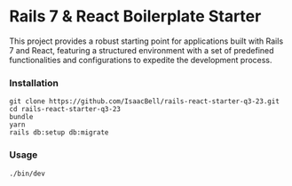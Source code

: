# Rails 7 & React Boilerplate Starter

This project provides a robust starting point for applications built with Rails 7 and React, featuring a structured environment with a set of predefined functionalities and configurations to expedite the development process.

### Installation

```shell
git clone https://github.com/IsaacBell/rails-react-starter-q3-23.git
cd rails-react-starter-q3-23
bundle
yarn
rails db:setup db:migrate
```

### Usage

```shell
./bin/dev
```
